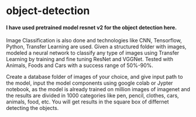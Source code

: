# object-detection

#### I have used pretrained model resnet v2 for the object detection here.
Image Classification is also done and technologies like CNN, Tensorflow, Python, Transfer Learning are used. 
Given a structured folder with images, modeled a neural network to classify any type of images using Transfer Learning by training and fine tuning ResNet and VGGNet. Tested with Animals, Foods and Cars with a success range of 50%-90%.

Create a database folder of images of your choice, and give input path to the model, input the model components using google colab or Jypter notebook, as the model is already trained on million images of imagenet and the results are divided in 1000 categories like pen, pencil, clothes, cars, animals, food, etc. 
You will get results in the square box of differnet detecting the objects. 


